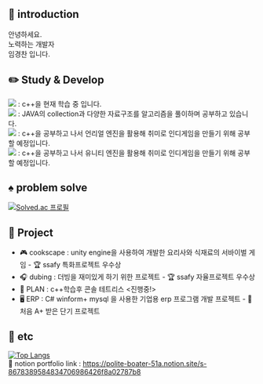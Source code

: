 

 <div align=left>

  ## 📖 introduction
안녕하세요.<br>
노력하는 개발자 <br>
임경찬 입니다.<br> 


## ✏️ Study & Develop 
<img src="https://img.shields.io/badge/C++-black"> : c++을 현재 학습 중 입니다.<br>
<img src="https://img.shields.io/badge/JAVA-blue"> : JAVA의 collection과 다양한 자료구조를 알고리즘을 풀이하며 공부하고 있습니다.<br>
<img src="https://img.shields.io/badge/unreal-black"> : c++을 공부하고 나서 언리얼 엔진을 활용해 취미로 인디게임을 만들기 위해 공부할 예정입니다.<br>
<img src="https://img.shields.io/badge/unity-black"> : c++을 공부하고 나서 유니티 엔진을 활용해 취미로 인디게임을 만들기 위해 공부할 예정입니다.<br>

## ♠️ problem solve <br>
[![Solved.ac
프로필](http://mazassumnida.wtf/api/generate_badge?boj=rudcks5562)](https://solved.ac/rudcks5562)

## 🔖 Project
- 🎮 cookscape : unity engine을 사용하여 개발한 요리사와 식재료의 서바이벌 게임 - 🏆 ssafy 특화프로젝트 우수상 <br>
- 🎧 dubing : 더빙을 재미있게 하기 위한 프로젝트 - 🏆 ssafy 자율프로젝트 우수상 <br>
- 🎲 PLAN : c++학습후 콘솔 테트리스 <진행중!>
- 🖥️ ERP : C# winform+ mysql 을 사용한 기업용 erp 프로그램 개발 프로젝트 - 💯 처음 A+ 받은 단기 프로젝트 <br>

## 🎸 etc 
 [![Top Langs](https://github-readme-stats.vercel.app/api/top-langs/?username=rudcks5562)](https://github.com/anuraghazra/github-readme-stats)
<br>
🔗 notion portfolio link : https://polite-boater-51a.notion.site/s-8678389584834706986426f8a02787b8 <br>
 
 </div>

